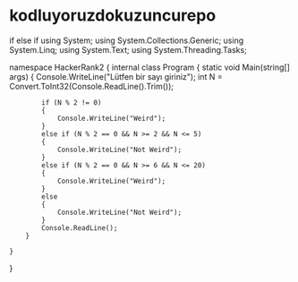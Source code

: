 # kodluyoruzdokuzuncurepo
if else if
using System;
using System.Collections.Generic;
using System.Linq;
using System.Text;
using System.Threading.Tasks;

namespace HackerRank2
{
    internal class Program
    {
        static void Main(string[] args)
        {
            Console.WriteLine("Lütfen bir sayı giriniz");
            int N = Convert.ToInt32(Console.ReadLine().Trim());

            if (N % 2 != 0)
            {
                Console.WriteLine("Weird");
            }
            else if (N % 2 == 0 && N >= 2 && N <= 5)
            {
                Console.WriteLine("Not Weird");
            }
            else if (N % 2 == 0 && N >= 6 && N <= 20)
            {
                Console.WriteLine("Weird");
            }
            else
            {
                Console.WriteLine("Not Weird");
            }
            Console.ReadLine();
        }

    }
}
